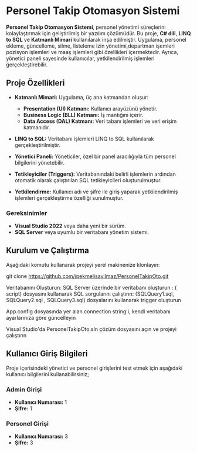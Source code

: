 # Personel Takip Otomasyon Sistemi

**Personel Takip Otomasyon Sistemi**, 
personel yönetimi süreçlerini kolaylaştırmak için geliştirilmiş bir yazılım çözümüdür.
 Bu proje, **C# dili**, **LINQ to SQL** ve **Katmanlı Mimari** kullanılarak inşa edilmiştir. 
Uygulama, personel ekleme, güncelleme, silme, listeleme izin yönetimi,departman işemleri pozisyon işlemleri ve maaş işlemleri gibi özellikleri içermektedir. 
Ayrıca, yönetici paneli sayesinde kullanıcılar, yetkilendirilmiş işlemleri gerçekleştirebilir.

## Proje Özellikleri

- **Katmanlı Mimari:** Uygulama, üç ana katmandan oluşur:
  - **Presentation (UI) Katmanı:** Kullanıcı arayüzünü yönetir.
  - **Business Logic (BLL) Katmanı:** İş mantığını içerir.
  - **Data Access (DAL) Katmanı:** Veri tabanı işlemleri ve veri erişim katmanıdır.
 

- **LINQ to SQL:** Veritabanı işlemleri LINQ to SQL kullanılarak gerçekleştirilmiştir.
- **Yönetici Paneli:** Yöneticiler, özel bir panel aracılığıyla tüm personel bilgilerini yönetebilir.
- **Tetikleyiciler (Triggers):** Veritabanındaki belirli işlemlerin ardından otomatik olarak çalıştırılan SQL tetikleyicileri oluşturulmuştur.
- **Yetkilendirme:** Kullanıcı adı ve şifre ile giriş yaparak yetkilendirilmiş işlemleri gerçekleştirme özelliği sunulmuştur.
 
### Gereksinimler

- **Visual Studio 2022** veya daha yeni bir sürüm.
- **SQL Server** veya uyumlu bir veritabanı yönetim sistemi.

## Kurulum ve Çalıştırma

Aşağıdaki komutu kullanarak projeyi yerel makinenize klonlayın:

git clone https://github.com/ipekmelisayilmaz/PersonelTakipOto.git

Veritabanını Oluşturun: SQL Server üzerinde bir veritabanı oluşturun  :  ( script) dosyasını kullanarak SQL sorgularını çalıştırın: (SQLQuery1.sql, SQLQuery2.sql , SQLQuery3.sql) dosyalarını kullanarak trigger oluşturun

App.config dosyasında yer alan connection string'i, kendi veritabanı ayarlarınıza göre güncelleyin

Visual Studio'da PersonelTakipOto.sln çözüm dosyasını açın ve projeyi çalıştırın

## Kullanıcı Giriş Bilgileri

Proje içerisindeki yönetici ve personel girişlerini test etmek için aşağıdaki kullanıcı bilgilerini kullanabilirsiniz;


### Admin Girişi
- **Kullanıcı Numarası:** 1
- **Şifre:** 1

### Personel Girişi
- **Kullanıcı Numarası:** 3
- **Şifre:** 3



















































